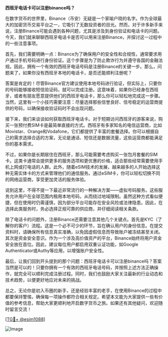**西班牙电话卡可以注册binance吗？**

在数字货币的世界里，Binance（币安）无疑是一个家喻户晓的名字。作为全球最大的加密货币交易平台之一，它吸引了无数投资者的目光。然而，对于许多新手来说，注册Binance可能会遇到各种问题，尤其是涉及到身份验证和电话卡的问题。今天，我们就来聊聊西班牙电话卡是否可以用来注册Binance，并探讨这一过程中的一些注意事项。

首先，我们需要明确一点：Binance为了确保用户的安全性和合规性，通常要求用户通过手机号码进行身份验证。这个步骤是为了防止欺诈行为并遵守各国的金融法规。因此，拥有一个有效的西班牙电话号码是注册Binance的关键一步。那么，问题来了，如果你没有西班牙本地的电话卡，是否还能顺利注册呢？

答案是肯定的！尽管Binance官方建议使用本地号码进行验证，但实际上，只要你的号码能够接收短信验证码，就可以完成注册。这意味着，如果你已经身在西班牙，或者有朋友愿意提供他们的西班牙电话卡，那么你可以轻松地完成这一步骤。当然，这里有一个小技巧需要注意：尽量选择那些信誉良好、信号稳定的运营商提供的号码，以确保接收验证码时不会出现问题。

接下来，我们来谈谈如何获取西班牙电话卡。对于短期访问西班牙的游客来说，购买一张预付费SIM卡是最简单直接的方式。西班牙有多家知名的电信运营商，比如Movistar、Orange和Vodafone，它们都提供了丰富的套餐选择。你可以根据自己的需求选择合适的方案，无论是通话、短信还是数据流量，这些运营商都能满足你的基本需求。

不过，如果你是长期居住在西班牙，那么可能需要考虑购买一张包月套餐的SIM卡。这类卡通常会提供更多的服务选项和更优惠的价格，适合那些经常需要使用手机上网或打电话的人群。此外，随着eSIM技术的发展，越来越多的人开始选择这种无需实体卡的方式来管理他们的通信服务。通过eSIM卡，你可以轻松切换不同的网络运营商，享受更加灵活的服务体验。

说到这里，不得不提一下最近非常流行的一种解决方案——虚拟号码服务。这些服务允许用户在全球范围内租用本地号码，从而绕过地域限制。虽然这种方式看似便捷，但在使用时仍需谨慎，因为部分平台可能存在安全风险或法律隐患。因此，在选择此类服务时，务必选择正规可靠的供应商，并仔细阅读相关条款。

除了电话卡的问题外，注册Binance还需要注意其他几个关键点。首先是KYC（了解你的客户）流程。这是一个必不可少的环节，旨在确认用户的身份信息。在提交资料时，请确保所有信息真实准确，以免因虚假信息而导致账户被冻结甚至关闭。其次是资金安全意识。作为一个涉及高价值资产的平台，Binance始终将用户资金安全放在首位。因此，建议每位用户都启用双重认证功能，如Google Authenticator或Authy等应用，以增强账户安全性。

最后，让我们回到开头提到的那个问题：西班牙电话卡可以注册binance吗？答案当然是可以的！只要你拥有一个有效的西班牙电话号码，并按照上述方法正确操作，就完全可以顺利完成注册过程。同时，我们也鼓励大家关注最新的行业动态和技术趋势，以便更好地应对未来的挑战。

总之，无论你是初入币圈的新手，还是经验丰富的老手，在使用Binance的过程中都要保持警惕，确保每一项操作都符合相关规定。希望本文能为大家提供一些有价值的参考信息，帮助大家更顺利地开启数字货币之旅。如果还有其他疑问，欢迎随时留言交流！

[[TG💪+ @esim1088](https://t.me/s/esim1088)]

![Image](https://i.postimg.cc/4NQfJmqS/Snipaste-2025-05-13-00-14-12.png)